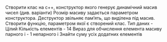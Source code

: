 Створити клас на с++, конструктор якого генерує динамічний масив чисел (див.
варіанти) Розмір масиву задається параметром конструктора. Деструктор
звільняє пам’ять, що виділена під масив. Створити функцію, параметром якої є
створений клас.  Тип даних - Цілий Кількість елементів - 14 Вираз для обчислення
елемента масиву парного i - 1  непарного i Знайти суму усіх
додатних елементів

